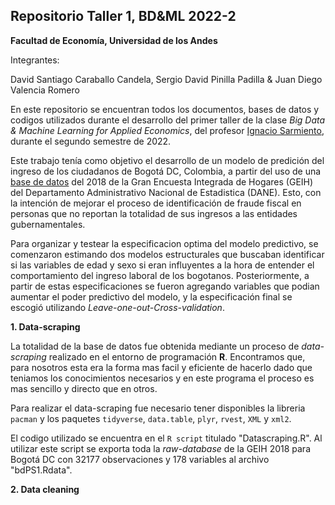 ## Repositorio Taller 1, BD&ML 2022-2

**Facultad de Economía, Universidad de los Andes**

Integrantes:

David Santiago Caraballo Candela, Sergio David Pinilla Padilla & Juan Diego Valencia Romero

En este repositorio se encuentran todos los documentos, bases de datos y codigos utilizados durante el desarrollo del primer taller de la clase *Big Data & Machine Learning for Applied Economics*, del profesor [Ignacio Sarmiento](https://ignaciomsarmiento.github.io/), durante el segundo semestre de 2022.

Este trabajo tenía como objetivo el desarrollo de un modelo de predición del ingreso de los ciudadanos de Bogotá DC, Colombia, a partir del uso de una [base de datos](https://ignaciomsarmiento.github.io/GEIH2018_sample/) del 2018 de la Gran Encuesta Integrada de Hogares (GEIH) del Departamento Administrativo Nacional de Estadistica (DANE). Esto, con la intención de mejorar el proceso de identificación de fraude fiscal en personas que no reportan la totalidad de sus ingresos a las entidades gubernamentales.

Para organizar y testear la especificacion optima del modelo predictivo, se comenzaron estimando dos modelos estructurales que buscaban identificar si las variables de edad y sexo si eran influyentes a la hora de entender el comportamiento del ingreso laboral de los bogotanos. Posteriormente, a partir de estas especificaciones se fueron agregando variables que podian aumentar el poder predictivo del modelo, y la especificación final se escogió utilizando *Leave-one-out-Cross-validation*.

**1. Data-scraping**

La totalidad de la base de datos fue obtenida mediante un proceso de *data-scraping* realizado en el entorno de programación **R**. Encontramos que, para nosotros esta era la forma mas facil y eficiente de hacerlo dado que teniamos los conocimientos necesarios y en este programa el proceso es mas sencillo y directo que en otros.

Para realizar el data-scraping fue necesario tener disponibles la libreria `pacman` y los paquetes `tidyverse`, `data.table`, `plyr`, `rvest`, `XML` y `xml2`.

El codigo utilizado se encuentra en el `R script` titulado "Datascraping.R". Al utilizar este script se exporta toda la *raw-database* de la GEIH 2018 para Bogotá DC con 32177 observaciones y 178 variables al archivo "bdPS1.Rdata".

**2. Data cleaning**
